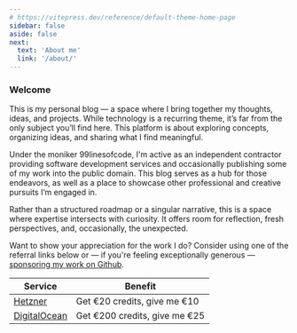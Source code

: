 ```yaml
---
# https://vitepress.dev/reference/default-theme-home-page
sidebar: false
aside: false
next:
  text: 'About me'
  link: '/about/'
---
```

### Welcome

This is my personal blog — a space where I bring together my thoughts, ideas, and projects. While technology is a recurring theme, it’s far from the only subject you’ll find here. This platform is about exploring concepts, organizing ideas, and sharing what I find meaningful.

Under the moniker 99linesofcode, I'm active as an independent contractor providing software development services and occasionally publishing some of my work into the public domain. This blog serves as a hub for those endeavors, as well as a place to showcase other professional and creative pursuits I’m engaged in.

Rather than a structured roadmap or a singular narrative, this is a space where expertise intersects with curiosity. It offers room for reflection, fresh perspectives, and, occasionally, the unexpected.

Want to show your appreciation for the work I do? Consider using one of the referral links below or — if you're feeling exceptionally generous — [sponsoring my work on Github](https://github.com/sponsors/99linesofcode).

| Service                                            | Benefit                       |
| -------------------------------------------------- | ----------------------------- |
| [Hetzner](https://hetzner.cloud/?ref=8HSHPqBXF9gp) | Get €20 credits, give me €10  |
| [DigitalOcean](https://m.do.co/c/4b00cb7a2ef7)     | Get €200 credits, give me €25 |

